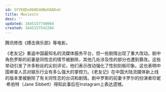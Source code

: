 ```yaml
---
id: SYYEQDx0b8EddBehDADxU
title: Moviestv
desc: ''
updated: 1645157740064
created: 1645157542204
---
```


腾讯修改《搏击俱乐部》等电影。

《老友记》重返中国最知名的流媒体服务平台，但一些剧情出现了重大改动。剧中角色罗斯的前妻是同性恋的情节被删除，其他几处涉及性的部分也遭到篡改。这些举动引发了许多粉丝的尖刻评论，他们表示改动强化了性别刻板印象。这也表明中国审查人员对娱乐行业有多么强大的掌控力。《老友记》在中国大陆流媒体新上线的版本里被删除了有关同性恋的台词和剧情。剧中罗斯的前妻卡罗尔的扮演者珍妮·希伯特（Jane Sibbett）得知此事后在Instagram上表达遗憾。
